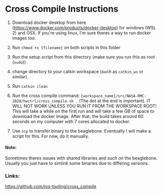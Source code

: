 # Cross Compile Instructions

1. Download docker desktop from here (https://www.docker.com/products/docker-desktop) for windows (WSL 2) and OSX.  If you're using linux, I'm sure theres a way to run docker images too.

2. Run `chmod +x {filename}` on both scripts in this folder

3. Run the setup script from this directory (make sure you run this as root (`sudo`))

4. change directory to your catkin workspace (such as `catkin_ws` or similar). 

5. Run `catkin clean`

6. Run the cross compile command: `{workspace_name}/src/NASA-RMC-2020/hwctrl/cross_compile.sh .` (The dot at the end is important). IT WILL NOT WORK UNLESS YOU RUN IT FROM THE WORKSPACE ROOT! This will take a while on the first run and will take a few GB of space to download the docker image. After that, the build takes around 60 seconds on my computer with 7 cores allocated to docker.

7. Use `scp` to transfer binary to the beaglebone. Eventually I will make a script for this. For now, do it manually. 

#### Note:
Sometimes theres issues with shared libraries and such on the beaglebone. Usually you just have to simlink some binaries due to differing versions.

### Links:
https://github.com/ros-tooling/cross_compile
